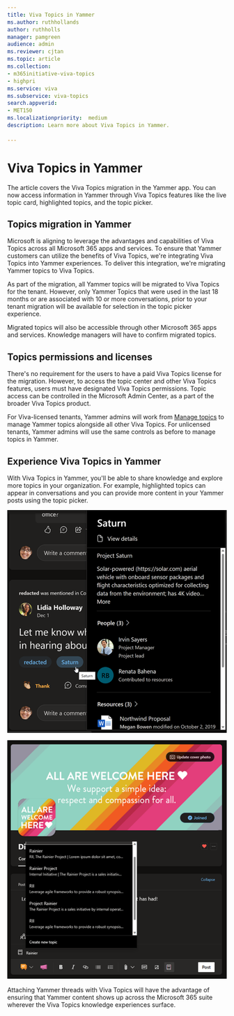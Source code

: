 ```yaml
---
title: Viva Topics in Yammer
ms.author: ruthhollands
author: ruthholls
manager: pamgreen
audience: admin
ms.reviewer: cjtan
ms.topic: article
ms.collection: 
- m365initiative-viva-topics
- highpri
ms.service: viva 
ms.subservice: viva-topics 
search.appverid:
- MET150   
ms.localizationpriority:  medium
description: Learn more about Viva Topics in Yammer.

---
```


# Viva Topics in Yammer

The article covers the Viva Topics migration in the Yammer app. You can now access information in Yammer through Viva Topics features like the live topic card, highlighted topics, and the topic picker. 

## Topics migration in Yammer
Microsoft is aligning to leverage the advantages and capabilities of Viva Topics across all Microsoft 365 apps and services. To ensure that Yammer customers can utilize the benefits of Viva Topics, we're integrating Viva Topics into Yammer experiences. To deliver this integration, we're migrating Yammer topics to Viva Topics. 

As part of the migration, all Yammer topics will be migrated to Viva Topics for the tenant. However, only Yammer Topics that were used in the last 18 months or are associated with 10 or more conversations, prior to your tenant migration will be available for selection in the topic picker experience.  

Migrated topics will also be accessible through other Microsoft 365 apps and services. Knowledge managers will have to confirm migrated topics.

## Topics permissions and licenses
There's no requirement for the users to have a paid Viva Topics license for the migration. However, to access the topic center and other Viva Topics features, users must have designated Viva Topics permissions. Topic access can be controlled in the Microsoft Admin Center, as a part of the broader Viva Topics product. 

For Viva-licensed tenants, Yammer admins will work from [Manage topics](manage-topics.md) to manage Yammer topics alongside all other Viva Topics. For unlicensed tenants, Yammer admins will use the same controls as before to manage topics in Yammer. 

## Experience Viva Topics in Yammer
With Viva Topics in Yammer, you'll be able to share knowledge and explore more topics in your organization. For example, highlighted topics can appear in conversations and you can provide more content in your Yammer posts using the topic picker.

![Image showing topic card when hovering on topic in published Yammer post .](../media/knowledge-management/Yammer-topic-post.png)

![Image showing topic picker when drafting a Yammer post.](../media/knowledge-management/Yammer-topic-picker.png)

Attaching Yammer threads with Viva Topics will have the advantage of ensuring that Yammer content shows up across the Microsoft 365 suite wherever the Viva Topics knowledge experiences surface. 



